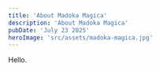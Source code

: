 ```yaml
---
title: 'About Madoka Magica'
description: 'About Madoka Magica'
pubDate: 'July 23 2025'
heroImage: 'src/assets/madoka-magica.jpg'
---
```


Hello.